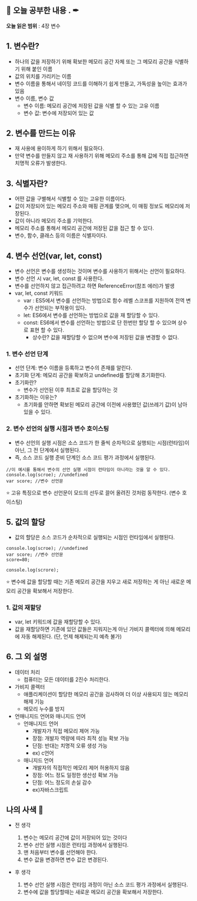 ## 📕 오늘 공부한 내용 . ✒

**오늘 읽은 범위** : 4장 변수

## 1. 변수란?

- 하나의 값을 저장하기 위해 확보한 메모리 공간 자체 또는 그 메모리 공간을 식별하기 위해 붙인 이름
- 값의 위치를 가리키는 이름
- 변수 이름을 통해서 네이밍 코드를 이해하기 쉽게 만들고, 가독성을 높이는 효과가 있음
- 변수 이름, 변수 값
  - 변수 이름: 메모리 공간에 저장된 값을 식별 할 수 있는 고유 이름
  - 변수 값: 변수에 저장되어 있는 값

## 2. 변수를 만드는 이유

- 재 사용에 용이하게 하기 위해서 필요하다.
- 만약 변수를 만들지 않고 재 사용하기 위해 메모리 주소를 통해 값에 직접 접근하면 치명적 오류가 발생한다.

## 3. 식별자란?

- 어떤 값을 구별해서 식별할 수 있는 고유한 이름이다.
- 값이 저장되어 있는 메모리 주소와 매핑 관계를 맺으며, 이 매핑 정보도 메모리에 저장된다.
- 값이 아니라 메모리 주소를 기억한다.
- 메모리 주소를 통해서 메모리 공간에 저장된 값을 접근 할 수 있다.
- 변수, 함수, 클래스 등의 이름은 식별자이다.

## 4. 변수 선언(var, let, const)

- 변수 선언은 변수를 생성하는 것이며 변수를 사용하기 위해서는 선언이 필요하다.
- 변수 선언 시 var, let, const 를 사용한다.
- 변수를 선언하지 않고 접근하려고 하면 ReferenceError(참조 에러)가 발생
- var, let, const 키워드
  - var : ES5에서 변수를 선언하는 방법으로 함수 레벨 스코프를 지원하여 전역 변수가 선언되는 부작용이 있다.
  - let: ES6에서 변수를 선언하는 방법으로 값을 재 할당할 수 있다.
  - const: ES6에서 변수를 선언하는 방법으로 단 한번만 할당 할 수 있으며 상수로 표현 할 수 있다.
    - 상수란? 값을 재할당할 수 없으며 변수에 저장된 값을 변경할 수 없다.

### 1. 변수 선언 단계

- 선언 단계: 변수 이름을 등록하고 변수의 존재를 알린다.
- 초기화 단계: 메모리 공간을 확보하고 undefined를 할당해 초기화한다.
- 초기화란?
  - 변수가 선언된 이후 최초로 값을 할당하는 것
- 초기화하는 이유는?
  - 초기화를 안하면 확보된 메모리 공간에 이전에 사용했던 값(쓰레기 값)이 남아 있을 수 있다.

### 2. 변수 선언의 실행 시점과 변수 호이스팅

- 변수 선언의 실행 시점은 소스 코드가 한 줄씩 순차적으로 실행되는 시점(런타임)이 아닌, 그 전 단계에서 실행된다.
- 즉, 소스 코드 실행 준비 단계인 소스 코드 평가 과정에서 실행된다.

```
//이 예시를 통해서 변수의 선언 실행 시점이 런타임이 아니라는 것을 알 수 있다.
console.log(scroe); //undefined
var score; //변수 선언문
```

:star: 고유 특징으로 변수 선언문이 모드의 선두로 끌어 올려진 것처럼 동작한다. (변수 호이스팅)

## 5. 값의 할당

- 값의 할당은 소스 코드가 순차적으로 실행되는 시점인 런타임에서 실행된다.

```
console.log(scroe); //undefined
var score; //변수 선언문
score=80;

console.log(scrore);
```

:star: 변수에 값을 할당할 때는 기존 메모리 공간을 지우고 새로 저장하는 게 아닌 새로운 메모리 공간을 확보해서 저장한다.

### 1. 값의 재할당

- var, let 키워드에 값을 재할당할 수 있다.
- 값을 재할당하면 기존에 있던 값들은 지워지는게 아닌 가비지 콜렉터에 의해 메모리에 자동 해제된다. (단, 언제 해제되는지 예측 불가)

## 6. 그 외 설명

- 데이터 처리
  - 컴퓨터는 모든 데이터를 2진수 처리한다.
- 가비지 콜렉터
  - 애플리케이션이 할당한 메모리 공간을 검사하여 더 이상 사용되지 않는 메모리 해제 기능
  - 메모리 누수를 방지
- 언매니지드 언어와 매니지드 언어
  - 언매니지드 언어
    - 개발자가 직접 메모리 제어 가능
    - 장점: 개발자 역량에 따라 최적 성능 확보 가능
    - 단점: 반대는 치명적 오류 생성 가능
    - ex) c언어
  - 매니지드 언어
    - 개발자의 직접적인 메모리 제어 허용하지 않음
    - 장점: 어느 정도 일정한 생산성 확보 가능
    - 단점: 어느 정도의 손실 감수
    - ex)자바스크립트

## 나의 사색 💭

- 전 생각

  1. 변수는 메모리 공간에 값이 저장되어 있는 것이다
  2. 변수 선언 실행 시점은 런타임 과정에서 실행된다.
  3. 맨 처음부터 변수를 선언해야 한다.
  4. 변수 값을 변경하면 변수 값은 변경된다.

- 후 생각
  1. 변수 선언 실행 시점은 런타임 과정이 아닌 소스 코드 평가 과정에서 실행된다.
  2. 변수에 값을 할당할때는 새로운 메모리 공간을 확보해서 저장한다.
